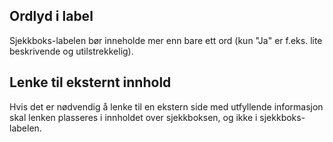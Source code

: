 ## Ordlyd i label

Sjekkboks-labelen bør inneholde mer enn bare ett ord (kun "Ja" er f.eks. lite beskrivende og utilstrekkelig).

## Lenke til eksternt innhold

Hvis det er nødvendig å lenke til en ekstern side med utfyllende informasjon skal lenken plasseres i innholdet over sjekkboksen, og ikke i sjekkboks-labelen.
